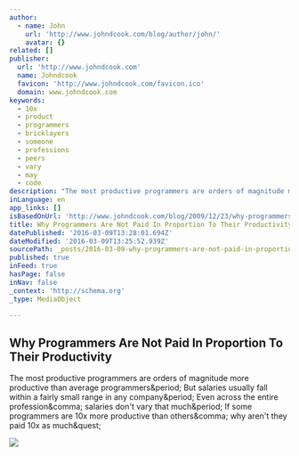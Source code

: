 ```yaml
---
author:
  - name: John
    url: 'http://www.johndcook.com/blog/author/john/'
    avatar: {}
related: []
publisher:
  url: 'http://www.johndcook.com'
  name: Johndcook
  favicon: 'http://www.johndcook.com/favicon.ico'
  domain: www.johndcook.com
keywords:
  - 10x
  - product
  - programmers
  - bricklayers
  - someone
  - professions
  - peers
  - vary
  - may
  - code
description: "The most productive programmers are orders of magnitude more productive than average programmers. But salaries usually fall within a fairly small range in any company. Even across the entire profession, salaries don't vary that much. If some programmers are 10x more productive than others, why aren't they paid 10x as much?"
inLanguage: en
app_links: []
isBasedOnUrl: 'http://www.johndcook.com/blog/2009/12/23/why-programmers-are-not-paid-in-proportion-to-their-productivity/'
title: Why Programmers Are Not Paid In Proportion To Their Productivity
datePublished: '2016-03-09T13:28:01.694Z'
dateModified: '2016-03-09T13:25:52.939Z'
sourcePath: _posts/2016-03-09-why-programmers-are-not-paid-in-proportion-to-their-producti.md
published: true
inFeed: true
hasPage: false
inNav: false
_context: 'http://schema.org'
_type: MediaObject

---
```

<article style=""><h1>Why Programmers Are Not Paid In Proportion To Their Productivity</h1><p>The most productive programmers are orders of magnitude more productive than average programmers&amp;period; But salaries usually fall within a fairly small range in any company&amp;period; Even across the entire profession&amp;comma; salaries don't vary that much&amp;period; If some programmers are 10x more productive than others&amp;comma; why aren't they paid 10x as much&amp;quest;</p><img src="http://1.gravatar.com/avatar/d3c01cad2e44e72057085d65140fc9c3?s=96&amp;d=blank&amp;r=g" /></article>